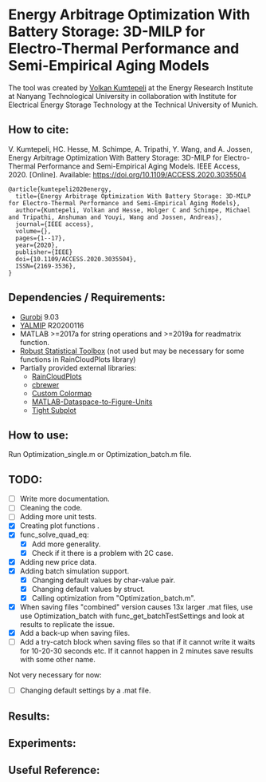 # Energy Arbitrage Optimization With Battery Storage: 3D-MILP for Electro-Thermal Performance and Semi-Empirical Aging Models


The tool was created by [Volkan Kumtepeli](https://scholar.google.com/citations?user=Z43mRIsAAAAJ&hl=en) at the Energy Research Institute at Nanyang Technological University
in collaboration with Institute for Electrical Energy Storage Technology at the Technical University of Munich.


## How to cite: 

V. Kumtepeli, HC. Hesse, M. Schimpe, A. Tripathi, Y. Wang, and A. Jossen,
Energy Arbitrage Optimization With Battery Storage: 3D-MILP for Electro-Thermal Performance and Semi-Empirical Aging Models.
IEEE Access, 2020. [Online]. Available:
https://doi.org/10.1109/ACCESS.2020.3035504

```
@article{kumtepeli2020energy,
  title={Energy Arbitrage Optimization With Battery Storage: 3D-MILP for Electro-Thermal Performance and Semi-Empirical Aging Models},
  author={Kumtepeli, Volkan and Hesse, Holger C and Schimpe, Michael and Tripathi, Anshuman and Youyi, Wang and Jossen, Andreas},
  journal={IEEE access},
  volume={},
  pages={1--17},
  year={2020},
  publisher={IEEE}
  doi={10.1109/ACCESS.2020.3035504},
  ISSN={2169-3536},
}

```


## Dependencies / Requirements: 

* [Gurobi](https://www.gurobi.com/) 9.03
* [YALMIP](https://yalmip.github.io/download/) R20200116
* MATLAB >=2017a for string operations and >=2019a for readmatrix function.
* [Robust Statistical Toolbox](https://github.com/CPernet/Robust_Statistical_Toolbox) (not used but may be necessary for some functions in RainCloudPlots library) 
* Partially provided external libraries: 
  - [RainCloudPlots](https://github.com/RainCloudPlots/RainCloudPlots)
  - [cbrewer](https://www.mathworks.com/matlabcentral/fileexchange/34087-cbrewer-colorbrewer-schemes-for-matlab)
  - [Custom Colormap](https://www.mathworks.com/matlabcentral/fileexchange/69470-custom-colormap)
  - [MATLAB-Dataspace-to-Figure-Units](https://github.com/michellehirsch/MATLAB-Dataspace-to-Figure-Units)
  - [Tight Subplot](https://www.mathworks.com/matlabcentral/fileexchange/27991-tight_subplot-nh-nw-gap-marg_h-marg_w)


## How to use: 

Run Optimization_single.m or Optimization_batch.m file. 

## TODO: 

- [ ] Write more documentation.
- [ ] Cleaning the code.
- [ ] Adding more unit tests.
- [x] Creating plot functions .
- [x] func_solve_quad_eq:
  - [x] Add more generality. 
  - [x] Check if it there is a problem with 2C case.
- [x] Adding new price data.
- [x] Adding batch simulation support. 
  - [x] Changing default values by char-value pair. 
  - [x] Changing default values by struct. 	
  - [x] Calling optimization from "Optimization_batch.m".
- [x] When saving files "combined" version causes 13x larger .mat files, use use Optimization_batch with func_get_batchTestSettings and look at results to replicate the issue.
- [x] Add a back-up when saving files.
- [ ] Add a try-catch block when saving files so that if it cannot write it waits for 10-20-30 seconds etc. If it cannot happen in 2 minutes save results with some other name. 

Not very necessary for now:
- [ ] Changing default settings by a .mat file. 

## Results:

## Experiments:

## Useful Reference:
